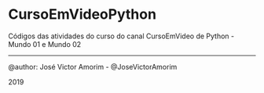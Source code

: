 # CursoEmVideoPython

Códigos das atividades do curso do canal CursoEmVideo de Python - Mundo 01 e Mundo 02


---
@author: José Victor Amorim - @JoseVictorAmorim

2019
